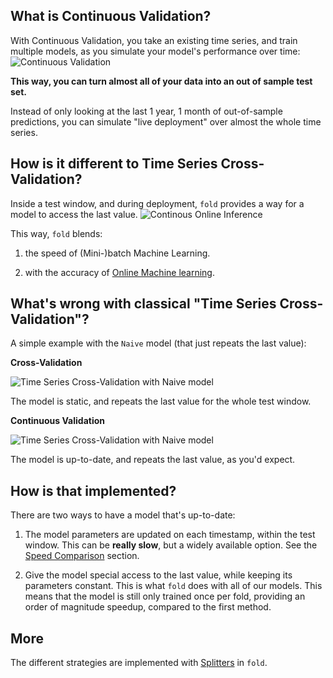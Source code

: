 
## What is Continuous Validation?

With Continuous Validation, you take an existing time series, and train multiple models, as you simulate your model's performance over time:
![Continuous Validation](https://raw.githubusercontent.com/dream-faster/fold/main/docs/images/technical_diagrams/continous_validation.svg) 

**This way, you can turn almost all of your data into an out of sample test set.**

Instead of only looking at the last 1 year, 1 month of out-of-sample predictions, you can simulate "live deployment" over almost the whole time series.


## How is it different to Time Series Cross-Validation?

Inside a test window, and during deployment, `fold` provides a way for a model to access the last value.
![Continous Online Inference](https://raw.githubusercontent.com/dream-faster/fold/main/docs/images/technical_diagrams/continous_online_inference.svg) 

This way, `fold` blends:

1. the speed of (Mini-)batch Machine Learning.

2. with the accuracy of [Online Machine learning](https://en.wikipedia.org/wiki/Online_machine_learnings). 



## What's wrong with classical "Time Series Cross-Validation"?

A simple example with the `Naive` model (that just repeats the last value):

**Cross-Validation**

![Time Series Cross-Validation with Naive model](https://raw.githubusercontent.com/dream-faster/fold/main/docs/images/technical_diagrams/naive_cross_validation.png)

The model is static, and repeats the last value for the whole test window.

**Continuous Validation**

![Time Series Cross-Validation with Naive model](https://raw.githubusercontent.com/dream-faster/fold/main/docs/images/technical_diagrams/naive_cross_validation.png)

The model is up-to-date, and repeats the last value, as you'd expect.

## How is that implemented?

There are two ways to have a model that's up-to-date:

1. The model parameters are updated on each timestamp, within the test window. This can be **really slow**, but a widely available option. See the [Speed Comparison](concepts/speed) section.

2. Give the model special access to the last value, while keeping its parameters constant. This is what `fold` does with all of our models. This means that the model is still only trained once per fold, providing an order of magnitude speedup, compared to the first method.



## More

The different strategies are implemented with [Splitters](splitters.md) in `fold`.


